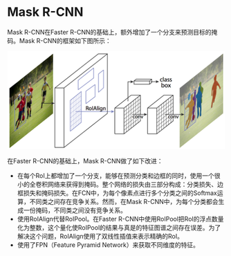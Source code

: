 # Mask R-CNN

Mask R-CNN在Faster R-CNN的基础上，额外增加了一个分支来预测目标的掩码。Mask R-CNN的框架如下图所示：

![](../../../../.gitbook/assets/1_iwwopiylqqf9i_gxpmbk3g.png)

在Faster R-CNN的基础上，Mask R-CNN做了如下改进：

* 在每个RoI上都增加了一个分支，能够在预测分类和边框的同时，使用一个很小的全卷积网络来获得到掩码。整个网络的损失由三部分构成：分类损失、边框损失和掩码损失。在FCN中，为每个像素点进行多个分类之间的Softmax运算，不同类之间存在竞争关系。然而，在Mask R-CNN中，为每个分类都会生成一份掩码，不同类之间没有竞争关系。
* 使用RoIAlign代替RoIPool。在Faster R-CNN中使用RoIPool把RoI的浮点数量化为整数，这个量化使RoIPool的结果与真是的特征图谱之间存在误差。为了解决这个问题，RoIAlign使用了双线性插值来表示精确的RoI。
* 使用了FPN（Feature Pyramid Network）来获取不同维度的特征。

